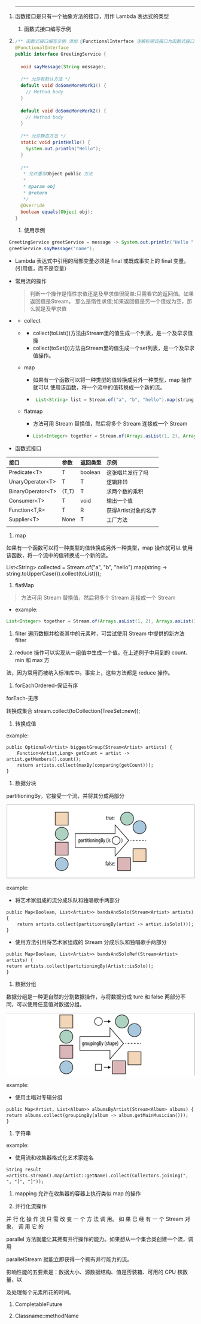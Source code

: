 1. ---

   函数接口是只有一个抽象方法的接口，用作 Lambda 表达式的类型  
   1. 函数式接口编写示例

2. ```java
   /** 函数式接口编写示例 添加 @FunctionalInterface 注解标明该接口为函数式接口 */
   @FunctionalInterface
   public interface GreetingService {

     void sayMessage(String message);

     /** 允许有默认方法 */
     default void doSomeMoreWork1() {
       // Method body
     }

     default void doSomeMoreWork2() {
       // Method body
     }

     /** 允许静态方法 */
     static void printHello() {
       System.out.println("Hello");
     }

     /**
      * 允许重写Object public 方法
      *
      * @param obj
      * @return
      */
     @Override
     boolean equals(Object obj);
   }
   ```

   1. 使用示例

```java
 GreetingService greetService = message -> System.out.println("Hello " + message);
 greetService.sayMessage("name");
```

* Lambda 表达式中引用的局部变量必须是 final 或既成事实上的 final 变量。\(引用值，而不是变量）

* 常用流的操作

  > 判断一个操作是惰性求值还是及早求值很简单:只需看它的返回值。如果返回值是Stream， 那么是惰性求值;如果返回值是另一个值或为空，那么就是及早求值

* * collect
  * * collect\(toList\(\)\)方法由Stream里的值生成一个列表，是一个及早求值操
    * collect\(toSet\(\)\)方法由Stream里的值生成一个set列表，是一个及早求值操作。
  * map

    * 如果有一个函数可以将一种类型的值转换成另外一种类型，map 操作就可以 使用该函数，将一个流中的值转换成一个新的流。

    * ```java
       List<String> list = Stream.of("a", "b", "hello").map(string -> string.toUpperCase()).collect(Collectors.toList());
      ```

  * flatmap

    * 方法可用 Stream 替换值，然后将多个 Stream 连接成一个 Stream

    * ```java
      List<Integer> together = Stream.of(Arrays.asList(1, 2), Arrays.asList(3, 4)).flatMap(Collection::stream).collect(Collectors.toList());
      ```
* 函数式接口

| 接口 | 参数 | 返回类型 | 示例 |
| :--- | :--- | :--- | :--- |
| Predicate&lt;T&gt; | T | boolean | 这张唱片发行了吗 |
| UnaryOperator&lt;T&gt; | T | T | 逻辑非\(!\) |
| BinaryOperator&lt;T&gt; | \(T,T\) | T | 求两个数的乘积 |
| Consumer&lt;T&gt; | T | void | 输出一个值 |
| Function&lt;T,R&gt; | T | R | 获得Artist对象的名字 |
| Supplier&lt;T&gt; | None | T | 工厂方法 |
|  |  |  |  |

1. map

如果有一个函数可以将一种类型的值转换成另外一种类型，map 操作就可以 使用该函数，将一个流中的值转换成一个新的流。

List&lt;String&gt; collected = Stream.of\("a", "b", "hello"\).map\(string -&gt; string.toUpperCase\(\)\).collect\(toList\(\)\);

1. flatMap

> 方法可用 Stream 替换值，然后将多个 Stream 连接成一个 Stream

* example:

```java
List<Integer> together = Stream.of(Arrays.asList(1, 2), Arrays.asList(3, 4)).flatMap(Collection::stream).collect(Collectors.toList());
```

1. filter 遍历数据并检查其中的元素时，可尝试使用 Stream 中提供的新方法 filter

2. reduce 操作可以实现从一组值中生成一个值。在上述例子中用到的 count、min 和 max 方

法，因为常用而被纳入标准库中。事实上，这些方法都是 reduce 操作。

1. forEachOrdered-保证有序

forEach-无序



转换成集合 stream.collect\(toCollection\(TreeSet::new\)\);

1. 转换成值

example:

```
public Optional<Artist> biggestGroup(Stream<Artist> artists) {
    Function<Artist,Long> getCount = artist -> artist.getMembers().count();
    return artists.collect(maxBy(comparing(getCount)));
}
```

1. 数据分块

partitioningBy，它接受一个流，并将其分成两部分

![](/assets/partitioningBy.png)

example:

* 将艺术家组成的流分成乐队和独唱歌手两部分

```
public Map<Boolean, List<Artist>> bandsAndSolo(Stream<Artist> artists) {
    return artists.collect(partitioningBy(artist -> artist.isSolo()));
}
```

* 使用方法引用将艺术家组成的 Stream 分成乐队和独唱歌手两部分

```
public Map<Boolean, List<Artist>> bandsAndSoloRef(Stream<Artist> artists) {
return artists.collect(partitioningBy(Artist::isSolo));
}
```

1. 数据分组

数据分组是一种更自然的分割数据操作，与将数据分成 ture 和 false 两部分不同，可以使用任意值对数据分组。

![](/assets/groupingBy.png)

example:

* 使用主唱对专辑分组

```
public Map<Artist, List<Album>> albumsByArtist(Stream<Album> albums) {
return albums.collect(groupingBy(album -> album.getMainMusician()));
}
```

1. 字符串

example:

* 使用流和收集器格式化艺术家姓名

```
String result =artists.stream().map(Artist::getName).collect(Collectors.joining(", ", "[", "]"));
```

1. mapping 允许在收集器的容器上执行类似 map 的操作

2. 并行化流操作

并 行 化 操 作 流 只 需 改 变 一 个 方 法 调 用。 如 果 已 经 有 一 个 Stream 对 象， 调 用 它 的

parallel 方法就能让其拥有并行操作的能力。如果想从一个集合类创建一个流，调用

parallelStream 就能立即获得一个拥有并行能力的流。

影响性能的五要素是：数据大小、源数据结构、值是否装箱、可用的 CPU 核数量，以

及处理每个元素所花的时间。

1. CompletableFuture

1. Classname::methodName




